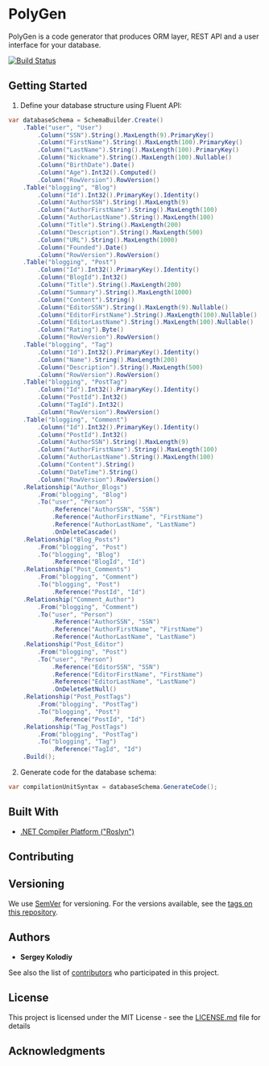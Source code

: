 # PolyGen

PolyGen is a code generator that produces ORM layer, REST API and a user interface for your database.

[![Build Status](https://travis-ci.org/dr-noise/PolyGen.svg?branch=master)](https://travis-ci.org/dr-noise/PolyGen)
## Getting Started

1. Define your database structure using Fluent API:

```csharp
var databaseSchema = SchemaBuilder.Create()
    .Table("user", "User")
        .Column("SSN").String().MaxLength(9).PrimaryKey()
        .Column("FirstName").String().MaxLength(100).PrimaryKey()
        .Column("LastName").String().MaxLength(100).PrimaryKey()
        .Column("Nickname").String().MaxLength(100).Nullable()
        .Column("BirthDate").Date()
        .Column("Age").Int32().Computed()
        .Column("RowVersion").RowVersion()
    .Table("blogging", "Blog")
        .Column("Id").Int32().PrimaryKey().Identity()
        .Column("AuthorSSN").String().MaxLength(9)
        .Column("AuthorFirstName").String().MaxLength(100)
        .Column("AuthorLastName").String().MaxLength(100)
        .Column("Title").String().MaxLength(200)
        .Column("Description").String().MaxLength(500)
        .Column("URL").String().MaxLength(1000)
        .Column("Founded").Date()
        .Column("RowVersion").RowVersion()
    .Table("blogging", "Post")
        .Column("Id").Int32().PrimaryKey().Identity()
        .Column("BlogId").Int32()
        .Column("Title").String().MaxLength(200)
        .Column("Summary").String().MaxLength(1000)
        .Column("Content").String()
        .Column("EditorSSN").String().MaxLength(9).Nullable()
        .Column("EditorFirstName").String().MaxLength(100).Nullable()
        .Column("EditorLastName").String().MaxLength(100).Nullable()
        .Column("Rating").Byte()
        .Column("RowVersion").RowVersion()
    .Table("blogging", "Tag")
        .Column("Id").Int32().PrimaryKey().Identity()
        .Column("Name").String().MaxLength(200)
        .Column("Description").String().MaxLength(500)
        .Column("RowVersion").RowVersion()
    .Table("blogging", "PostTag")
        .Column("Id").Int32().PrimaryKey().Identity()
        .Column("PostId").Int32()
        .Column("TagId").Int32()
        .Column("RowVersion").RowVersion()
    .Table("blogging", "Comment")
        .Column("Id").Int32().PrimaryKey().Identity()
        .Column("PostId").Int32()
        .Column("AuthorSSN").String().MaxLength(9)
        .Column("AuthorFirstName").String().MaxLength(100)
        .Column("AuthorLastName").String().MaxLength(100)
        .Column("Content").String()
        .Column("DateTime").String()
        .Column("RowVersion").RowVersion()
    .Relationship("Author_Blogs")
        .From("blogging", "Blog")
        .To("user", "Person")
            .Reference("AuthorSSN", "SSN")
            .Reference("AuthorFirstName", "FirstName")
            .Reference("AuthorLastName", "LastName")
            .OnDeleteCascade()
    .Relationship("Blog_Posts")
        .From("blogging", "Post")
        .To("blogging", "Blog")
            .Reference("BlogId", "Id")
    .Relationship("Post_Comments")
        .From("blogging", "Comment")
        .To("blogging", "Post")
            .Reference("PostId", "Id")
    .Relationship("Comment_Author")
        .From("blogging", "Comment")
        .To("user", "Person")
            .Reference("AuthorSSN", "SSN")
            .Reference("AuthorFirstName", "FirstName")
            .Reference("AuthorLastName", "LastName")
    .Relationship("Post_Editor")
        .From("blogging", "Post")
        .To("user", "Person")
            .Reference("EditorSSN", "SSN")
            .Reference("EditorFirstName", "FirstName")
            .Reference("EditorLastName", "LastName")
            .OnDeleteSetNull()
    .Relationship("Post_PostTags")
        .From("blogging", "PostTag")
        .To("blogging", "Post")
            .Reference("PostId", "Id")
    .Relationship("Tag_PostTags")
        .From("blogging", "PostTag")
        .To("blogging", "Tag")
            .Reference("TagId", "Id")
    .Build();
```

2. Generate code for the database schema:

```csharp
var compilationUnitSyntax = databaseSchema.GenerateCode();
```

## Built With

* [.NET Compiler Platform ("Roslyn")](https://github.com/dotnet/roslyn)

## Contributing

## Versioning

We use [SemVer](http://semver.org/) for versioning. For the versions available, see the [tags on this repository](https://github.com/dr-noise/PolyGen/tags).

## Authors

* **Sergey Kolodiy**

See also the list of [contributors](https://github.com/dr-noise/PolyGen/contributors) who participated in this project.

## License

This project is licensed under the MIT License - see the [LICENSE.md](LICENSE.md) file for details

## Acknowledgments
